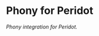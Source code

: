 # Phony for Peridot

*Phony integration for Peridot.*

<!-- [![Current version image][version-image]][current version]
[![Current build status image][build-image]][current build status]
[![Current coverage status image][coverage-image]][current coverage status]

[build-image]: http://img.shields.io/travis/eloquent/peridot-phony/master.svg?style=flat-square "Current build status for the master branch"
[coverage-image]: https://img.shields.io/codecov/c/github/eloquent/peridot-phony/master.svg?style=flat-square "Current test coverage for the master branch"
[current build status]: https://travis-ci.org/eloquent/peridot-phony
[current coverage status]: https://codecov.io/github/eloquent/peridot-phony
[current version]: https://packagist.org/packages/eloquent/peridot-phony
[version-image]: https://img.shields.io/packagist/v/eloquent/peridot-phony.svg?style=flat-square "This project uses semantic versioning"

## Installation and documentation

- Available as [Composer] package [eloquent/peridot-phony].
- Read the [documentation].

[composer]: http://getcomposer.org/
[eloquent/peridot-phony]: https://packagist.org/packages/eloquent/peridot-phony -->
